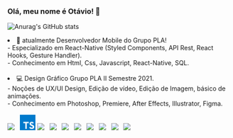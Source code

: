 ### Olá, meu nome é Otávio! 👋
![Anurag's GitHub stats](https://github-readme-stats.vercel.app/api?username=otaviostasiak&show_icons=true&theme=radical)

<li> 🔭 atualmente Desenvolvedor Mobile do Grupo PLA!</li>
- Especializado em React-Native (Styled Components, API Rest, React Hooks, Gesture Handler).
<br/>
- Conhecimento em Html, Css, Javascript, React-Native, SQL.
<br/>
<br/>
<li>💻 Design Gráfico Grupo PLA II Semestre 2021.</li>
- Noções de UX/UI Design, Edição de vídeo, Edição de Imagem, básico de animações.
<br/>
- Conhecimento em Photoshop, Premiere, After Effects, Illustrator, Figma.
<br/>
<br/>
<div>
<img src="https://upload.wikimedia.org/wikipedia/commons/thumb/9/99/Unofficial_JavaScript_logo_2.svg/1024px-Unofficial_JavaScript_logo_2.svg.png" height="35px"/>
&nbsp;  
<img src="https://raw.githubusercontent.com/github/explore/80688e429a7d4ef2fca1e82350fe8e3517d3494d/topics/typescript/typescript.png" height="35px"/>
<img src="https://upload.wikimedia.org/wikipedia/commons/thumb/a/a7/React-icon.svg/640px-React-icon.svg.png" height="35px"/> 
&nbsp;
 <img src="https://thidu.dev/images/Nodejs.svg" height="35px"/> 
&nbsp;
 <img src="https://upload.wikimedia.org/wikipedia/commons/thumb/9/97/Sqlite-square-icon.svg/2048px-Sqlite-square-icon.svg.png" height="35px"/>
 &nbsp;
  <img src="https://i.pinimg.com/originals/17/06/c9/1706c9f16bd08eb5e03f1df3e0a94a1c.png" height="35px"/>
  &nbsp;
 <img src="https://upload.wikimedia.org/wikipedia/commons/2/20/Photoshop_CC_icon.png" height="35px"/>
  &nbsp;
 <img src="https://upload.wikimedia.org/wikipedia/commons/thumb/f/fb/Adobe_Illustrator_CC_icon.svg/2101px-Adobe_Illustrator_CC_icon.svg.png" height="35px"/>
  &nbsp;
 <img src="https://upload.wikimedia.org/wikipedia/commons/thumb/c/cb/Adobe_After_Effects_CC_icon.svg/512px-Adobe_After_Effects_CC_icon.svg.png" height="35px"/>
  &nbsp;
 <img src="https://cdn.worldvectorlogo.com/logos/firebase-1.svg" height="35px"/>
 <br/>
 </div>




